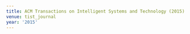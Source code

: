 ```yaml
---
title: ACM Transactions on Intelligent Systems and Technology (2015)
venue: tist_journal
year: '2015'
---
```

